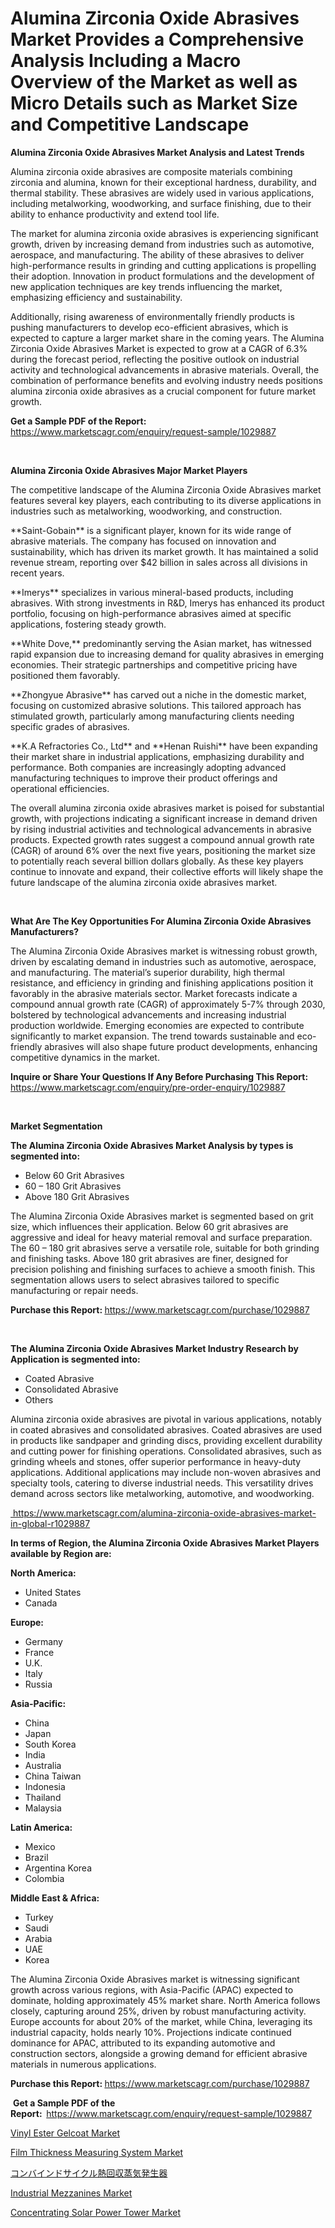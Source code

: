 <p><h1>Alumina Zirconia Oxide Abrasives Market Provides a Comprehensive Analysis Including a Macro Overview of the Market as well as Micro Details such as Market Size and Competitive Landscape</h1></p><p><strong>Alumina Zirconia Oxide Abrasives Market Analysis and Latest Trends</strong></p>
<p><p>Alumina zirconia oxide abrasives are composite materials combining zirconia and alumina, known for their exceptional hardness, durability, and thermal stability. These abrasives are widely used in various applications, including metalworking, woodworking, and surface finishing, due to their ability to enhance productivity and extend tool life.</p><p>The market for alumina zirconia oxide abrasives is experiencing significant growth, driven by increasing demand from industries such as automotive, aerospace, and manufacturing. The ability of these abrasives to deliver high-performance results in grinding and cutting applications is propelling their adoption. Innovation in product formulations and the development of new application techniques are key trends influencing the market, emphasizing efficiency and sustainability.</p><p>Additionally, rising awareness of environmentally friendly products is pushing manufacturers to develop eco-efficient abrasives, which is expected to capture a larger market share in the coming years. The Alumina Zirconia Oxide Abrasives Market is expected to grow at a CAGR of 6.3% during the forecast period, reflecting the positive outlook on industrial activity and technological advancements in abrasive materials. Overall, the combination of performance benefits and evolving industry needs positions alumina zirconia oxide abrasives as a crucial component for future market growth.</p></p>
<p><strong>Get a Sample PDF of the Report:&nbsp;</strong> <a href="https://www.marketscagr.com/enquiry/request-sample/1029887">https://www.marketscagr.com/enquiry/request-sample/1029887</a></p>
<p>&nbsp;</p>
<p><strong>Alumina Zirconia Oxide Abrasives Major Market Players</strong></p>
<p><p>The competitive landscape of the Alumina Zirconia Oxide Abrasives market features several key players, each contributing to its diverse applications in industries such as metalworking, woodworking, and construction.</p><p>**Saint-Gobain** is a significant player, known for its wide range of abrasive materials. The company has focused on innovation and sustainability, which has driven its market growth. It has maintained a solid revenue stream, reporting over $42 billion in sales across all divisions in recent years.</p><p>**Imerys** specializes in various mineral-based products, including abrasives. With strong investments in R&D, Imerys has enhanced its product portfolio, focusing on high-performance abrasives aimed at specific applications, fostering steady growth.</p><p>**White Dove,** predominantly serving the Asian market, has witnessed rapid expansion due to increasing demand for quality abrasives in emerging economies. Their strategic partnerships and competitive pricing have positioned them favorably.</p><p>**Zhongyue Abrasive** has carved out a niche in the domestic market, focusing on customized abrasive solutions. This tailored approach has stimulated growth, particularly among manufacturing clients needing specific grades of abrasives.</p><p>**K.A Refractories Co., Ltd** and **Henan Ruishi** have been expanding their market share in industrial applications, emphasizing durability and performance. Both companies are increasingly adopting advanced manufacturing techniques to improve their product offerings and operational efficiencies.</p><p>The overall alumina zirconia oxide abrasives market is poised for substantial growth, with projections indicating a significant increase in demand driven by rising industrial activities and technological advancements in abrasive products. Expected growth rates suggest a compound annual growth rate (CAGR) of around 6% over the next five years, positioning the market size to potentially reach several billion dollars globally. As these key players continue to innovate and expand, their collective efforts will likely shape the future landscape of the alumina zirconia oxide abrasives market.</p></p>
<p>&nbsp;</p>
<p><strong>What Are The Key Opportunities For Alumina Zirconia Oxide Abrasives Manufacturers?</strong></p>
<p><p>The Alumina Zirconia Oxide Abrasives market is witnessing robust growth, driven by escalating demand in industries such as automotive, aerospace, and manufacturing. The material’s superior durability, high thermal resistance, and efficiency in grinding and finishing applications position it favorably in the abrasive materials sector. Market forecasts indicate a compound annual growth rate (CAGR) of approximately 5-7% through 2030, bolstered by technological advancements and increasing industrial production worldwide. Emerging economies are expected to contribute significantly to market expansion. The trend towards sustainable and eco-friendly abrasives will also shape future product developments, enhancing competitive dynamics in the market.</p></p>
<p><strong>Inquire or Share Your Questions If Any Before Purchasing This Report:</strong> <a href="https://www.marketscagr.com/enquiry/pre-order-enquiry/1029887">https://www.marketscagr.com/enquiry/pre-order-enquiry/1029887</a></p>
<p>&nbsp;</p>
<p><strong>Market Segmentation</strong></p>
<p><strong>The Alumina Zirconia Oxide Abrasives Market Analysis by types is segmented into:</strong></p>
<p><ul><li>Below 60 Grit Abrasives</li><li>60 – 180 Grit Abrasives</li><li>Above 180 Grit Abrasives</li></ul></p>
<p><p>The Alumina Zirconia Oxide Abrasives market is segmented based on grit size, which influences their application. Below 60 grit abrasives are aggressive and ideal for heavy material removal and surface preparation. The 60 – 180 grit abrasives serve a versatile role, suitable for both grinding and finishing tasks. Above 180 grit abrasives are finer, designed for precision polishing and finishing surfaces to achieve a smooth finish. This segmentation allows users to select abrasives tailored to specific manufacturing or repair needs.</p></p>
<p><strong>Purchase this Report:&nbsp;</strong><a href="https://www.marketscagr.com/purchase/1029887">https://www.marketscagr.com/purchase/1029887</a></p>
<p>&nbsp;</p>
<p><strong>The Alumina Zirconia Oxide Abrasives Market Industry Research by Application is segmented into:</strong></p>
<p><ul><li>Coated Abrasive</li><li>Consolidated Abrasive</li><li>Others</li></ul></p>
<p><p>Alumina zirconia oxide abrasives are pivotal in various applications, notably in coated abrasives and consolidated abrasives. Coated abrasives are used in products like sandpaper and grinding discs, providing excellent durability and cutting power for finishing operations. Consolidated abrasives, such as grinding wheels and stones, offer superior performance in heavy-duty applications. Additional applications may include non-woven abrasives and specialty tools, catering to diverse industrial needs. This versatility drives demand across sectors like metalworking, automotive, and woodworking.</p></p>
<p><a href="https://www.marketscagr.com/alumina-zirconia-oxide-abrasives-market-in-global-r1029887">&nbsp;https://www.marketscagr.com/alumina-zirconia-oxide-abrasives-market-in-global-r1029887</a></p>
<p><strong>In terms of Region, the Alumina Zirconia Oxide Abrasives Market Players available by Region are:</strong></p>
<p>
    <p> <strong> North America: </strong>
        <ul>
            <li>United States</li>
            <li>Canada</li>
        </ul>
        </p> 
    <p> <strong> Europe: </strong>
        <ul>
            <li>Germany</li>
            <li>France</li>
            <li>U.K.</li>
            <li>Italy</li>
            <li>Russia</li>
        </ul>
        </p> 
    <p> <strong> Asia-Pacific: </strong>
        <ul>
            <li>China</li>
            <li>Japan</li>
            <li>South Korea</li>
            <li>India</li>
            <li>Australia</li>
            <li>China Taiwan</li>
            <li>Indonesia</li>
            <li>Thailand</li>
            <li>Malaysia</li>
        </ul>
        </p> 
    <p> <strong> Latin America: </strong>
        <ul>
            <li>Mexico</li>
            <li>Brazil</li>
            <li>Argentina Korea</li>
            <li>Colombia</li>
        </ul>
        </p> 
    <p> <strong> Middle East & Africa: </strong>
        <ul>
            <li>Turkey</li>
            <li>Saudi</li>
            <li>Arabia</li>
            <li>UAE</li>
            <li>Korea</li>
        </ul>
    </p>
    </p>
<p><p>The Alumina Zirconia Oxide Abrasives market is witnessing significant growth across various regions, with Asia-Pacific (APAC) expected to dominate, holding approximately 45% market share. North America follows closely, capturing around 25%, driven by robust manufacturing activity. Europe accounts for about 20% of the market, while China, leveraging its industrial capacity, holds nearly 10%. Projections indicate continued dominance for APAC, attributed to its expanding automotive and construction sectors, alongside a growing demand for efficient abrasive materials in numerous applications.</p></p>
<p><strong>Purchase this Report: </strong><a href="https://www.marketscagr.com/purchase/1029887">https://www.marketscagr.com/purchase/1029887</a></p>
<p>&nbsp;<strong>Get a Sample PDF of the Report:&nbsp;&nbsp;</strong><a href="https://www.marketscagr.com/enquiry/request-sample/1029887">https://www.marketscagr.com/enquiry/request-sample/1029887</a></p>
<p><strong></strong></p>
<p><p><a href="https://www.linkedin.com/pulse/what-factors-influence-vinyl-ester-gelcoat-market-coming-years-k4ctf?trackingId=RPq4LAaWS7CBd48r46zzbw%3D%3D">Vinyl Ester Gelcoat Market</a></p><p><a href="https://github.com/Krish2023na/Market-Research-Report-List-6/blob/main/film-thickness-measuring-system-market.md">Film Thickness Measuring System Market</a></p><p><a href="https://medium.com/@charm854/%E3%82%B0%E3%83%AD%E3%83%BC%E3%83%90%E3%83%AB%E3%82%B3%E3%83%B3%E3%83%90%E3%82%A4%E3%83%B3%E3%82%B5%E3%82%A4%E3%82%AF%E3%83%AB%E7%86%B1%E5%9B%9E%E5%8F%8E%E8%92%B8%E6%B0%97%E7%99%BA%E7%94%9F%E5%99%A8%E5%B8%82%E5%A0%B4%E3%81%AE%E7%8A%B6%E6%B3%81-%E4%BB%8A%E5%BE%8C%E3%81%AE%E3%83%88%E3%83%AC%E3%83%B3%E3%83%89%E3%81%A8%E5%B8%82%E5%A0%B4%E6%88%A6%E7%95%A5%E4%BA%88%E6%B8%AC-2024-2031-8e2fd5b6561e">コンバインドサイクル熱回収蒸気発生器</a></p><p><a href="https://issuu.com/reportprime-2/docs/industrial-mezzanines-market-size-2_db331a4ab2191c">Industrial Mezzanines Market</a></p><p><a href="https://www.linkedin.com/pulse/emerging-opportunities-challenges-global-concentrating-solar-lwu3e?trackingId=RpRGiX2LTriu0cQSaKCPCw%3D%3D">Concentrating Solar Power Tower Market</a></p></p>